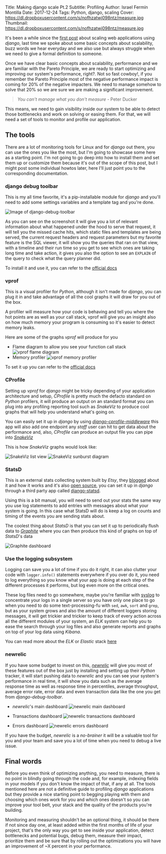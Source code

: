 Title: Making django scale Pt.2
Subtitle: Profiling
Author: Israel Fermín Montilla
Date: 2017-12-24
Tags: Python, django, scaling
Cover: https://dl.dropboxusercontent.com/s/nofhzatwj098ntz/measure.jpg
Thumbnail: https://dl.dropboxusercontent.com/s/nofhzatwj098ntz/measure.jpg


It's been a while since the [first post](/making-django-scale-pt1.html) about scaling web applications using *django*, last time we
spoke about some basic concepts about scalability, buzz words we hear everyday and we also use but
always struggle when we need to give a formal definition to someone.

Once we have clear basic concepts about scalability, performance and we are familiar with the Pareto
Principle, we are ready to start optimizing and improving our system's performance, right?. Not so fast
cowboy!, if you remember the Pareto Principle most of the negative performance impact is coming for 20%
of the negative impacters. We need to manage somehow to solve that 20% so we are sure we are making a
significant improvement.

> *You can't manage what you don't measure* - Peter Ducker

This means, we need to gain visibility inside our system to be able to detect those bottlenecks and 
work on solving or easing them. For that, we will need a set of tools to monitor and profile our
application.


## The tools
There are a lot of monitoring tools for Linux and for *django* out there, you can use the ones you like
the most, but I'm going to showcase some here as a starting point. I'm not going to go deep into how to
install them and set them up or customize them because it's out of the scope of this post, but I might
post some individual howtos later, here I'll just point you to the corresponding documentation.


### django debug toolbar
This is my all time favorite, it's a pip-installable module for *django* and you'll need to add some
settings variables and a template tag and you're done.


![Image of django-debug-toolbar](https://dl.dropboxusercontent.com/s/bykbb9iryv1m6io/django_debug_toolbar.png)


As you can see on the screenshot it will give you a lot of relevant information about what happened under
the hood to serve that request, it will tell you the missed cache hits, which static files and templates
are being served, the current request headers and request parameters but my favorite feature is the SQL viewer,
it will show you the queries that ran on that view, with a timeline and their run time so you get to see
which ones are taking long time and take action, it gives you also the option to see an `EXPLAIN` of the query
to check what the query planner did.

To install it and use it, you can refer to the [official docs](https://django-debug-toolbar.readthedocs.io/en/stable/)


### vprof
This is a visual profiler for *Python*, although it isn't made for *django*, you can plug it in and take advantage
of all the cool graphs it will draw for you out of the box.

A profiler will measure how your code is behaving and tell you where the hot points are as well as your call
stack, vprof will give you an insight also on how much memory your program is consuming so it's easier to detect
memory leaks.

Here are some of the graphs *vprof* will produce for you

- Flame diagram to allow you see your function call stack
![*vprof* flame diagram](https://dl.dropboxusercontent.com/s/lvi3sxxhgmjccax/vprof_flame_diagram.png)
- Memory profiler
![*vprof* memory profiler](https://dl.dropboxusercontent.com/s/zv1o87ebms7humr/vprof_mem_profiler.png)


To set it up you can refer to the [official docs](https://github.com/nvdv/vprof)


### CProfile
Setting up *vprof* for *django* might be tricky depending of your application architecture and setup, *CProfile* is
pretty much the defacto standard on *Python* profilers, it will produce an output on an standard format you can plug into
any profiling reporting tool such as *SnakeViz* to produce cool graphs that will help you understand what's going on.

You can easily set it up in *django* by using *[django-cprofile-middleware](https://github.com/omarish/django-cprofile-middleware)* 
this app will also add one endpoint any
*staff* user can hit to get data about the performance and, also, *CProfile* can produce an output file you can
pipe into *[SnakeViz](http://jiffyclub.github.io/snakeviz/)*

This is how *SnakeViz* graphs would look like:

![*SnakeViz* list view](https://dl.dropboxusercontent.com/s/0uxf12rxx562t6z/snake_list_view.png)
![*SnakeViz* sunburst diagram](https://dl.dropboxusercontent.com/s/hx9cfdxvn1dqq4o/snake_sun_diagram.png)


### StatsD
This is an external stats collecting system built by *Etsy*, they [blogged](https://codeascraft.com/2011/02/15/measure-anything-measure-everything/)
about it and how it works and it's also [open source](https://github.com/etsy/statsd), you can set it up in *django* through a third
party app called [django-statsd](http://django-statsd.readthedocs.io/en/latest/).

Using this is a bit manual, you will need to send out your stats the same way you use log statements to add entries
with messages about what your system is going. In this case what StatsD will do is keep a log on counts and timing
of the events you are sending stats about.

The coolest thing about *StatsD* is that you can set it up to periodically flush data to [*Graphite*](http://graphiteapp.org/)
where you can then produce this kind of graphs on top of *StatsD*'s data

![*Graphite* dashboard](https://dl.dropboxusercontent.com/s/mns9m1htvqvxr5k/graphite.jpg)


### Use the logging subsystem
Logging can save you a lot of time if you do it right, it can also clutter your code with `logger.info()` statements everywhere
if you over do it, you need to log everything so you know what your app is doing at each step of the different processes it performs,
but log even more on the critical ones.

These log files need to go somewhere, maybe you're familiar with [syslog](https://syslog-ng.org/) to concentrate your logs in a single server so you
have only one place to go when you need to do some text-processing-fu with `sed`, `awk`, `sort` and `grep`, but as your system grows
and also the amount of different loggers storing messages, it will get trickier and trickier to keep track of every action across
all the different modules of your system, an *ELK* system can help you to ease the search through your log files and also generate
reports and graphs on top of your log data using *Kibana*.

You can read more about the *ELK* or *Elastic* stack [here](https://www.elastic.co/webinars/introduction-elk-stack)


### newrelic
If you have some budget to invest on this, [*newrelic*](http://newrelic.com) will give you most of these features
out of the box just by installing and setting up their *Python* tracker, it will start pushing data to *newrelic* and
you can see your system's performance in real time, it will show you data such as the average response time as well as
response time in percentiles, average throughput, average error rate, error data and even transaction data like the one
you get from *django-debug-toolbar*.

- *newrelic*'s main dashboard
![*newrelic* main dashboard](https://dl.dropboxusercontent.com/s/zs0m9ozgktnhl1n/newrelic_main.png)

- Transactions dashboard
![*newrelic* transactions dashboard](https://dl.dropboxusercontent.com/s/vuxlqnexow0srj8/newrelic_transactions.png)

- Errors dashboard
![*newrelic* errors dashboard](https://dl.dropboxusercontent.com/s/iw0zhoum8hv60xw/newrelic_errors.png)

If you have the budget, *newrelic* is a *no-brainer* it will be a valuable tool for you and your team and save you
a lot of time when you need to debug a live issue.


## Final words
Before you even think of optimizing anything, you need to measure, there is no point in blindly going through the
code and, for example, indexing fields in your models if you don't know the impact of that, if any at all. The tools
mentioned here are not a definitive guide to profiling *django* applications but they provide a nice starting point
to begging playing with them and choosing which ones work for you and which ones doesn't so you can improve your
tool belt, your stack and the quality of the products you're building.

Monitoring and measuring shouldn't be an optional thing, it should be there if not since day one, at least added within
the first months of life of your project, that's the only way you get to see inside your application, detect bottlenecks
and potential bugs, debug them, measure their impact, prioritize them and be sure that by rolling out the optimizations
you will have an improvement of ~X percent in your performance.

